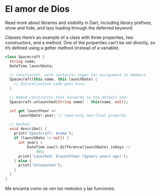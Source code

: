 # El amor de Dios

Read more about libraries and visibility in Dart, including library prefixes, show and hide, and lazy loading through the deferred keyword.

Classes
Here’s an example of a class with three properties, two constructors, and a method. One of the properties can’t be set directly, so it’s defined using a getter method (instead of a variable).

``` dart
class Spacecraft {
  String name;
  DateTime launchDate;

  // Constructor, with syntactic sugar for assignment to members.
  Spacecraft(this.name, this.launchDate) {
    // Initialization code goes here.
  }

  // Named constructor that forwards to the default one.
  Spacecraft.unlaunched(String name) : this(name, null);

  int get launchYear =>
      launchDate?.year; // read-only non-final property

  // Method.
  void describe() {
    print('Spacecraft: $name');
    if (launchDate != null) {
      int years =
          DateTime.now().difference(launchDate).inDays ~/
              365;
      print('Launched: $launchYear ($years years ago)');
    } else {
      print('Unlaunched');
    }
  }
}
```

Me encanta como se ven los metodos y las funciones.